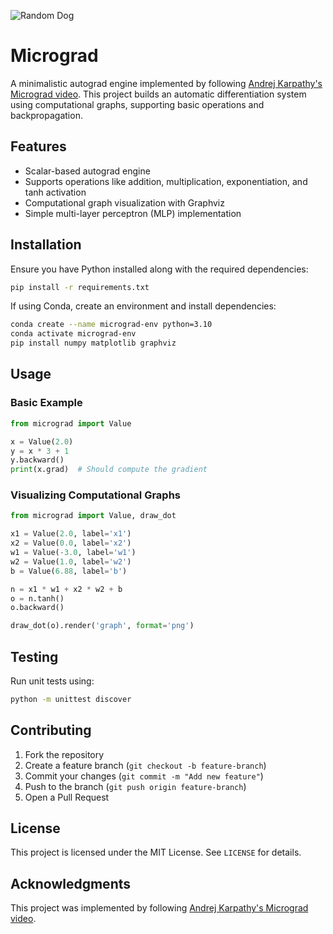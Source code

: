 ![Random Dog](https://placedog.net/500)

# Micrograd

A minimalistic autograd engine implemented by following [Andrej Karpathy's Micrograd video](https://www.youtube.com/watch?v=VMj-3S1tku0&t=1s). This project builds an automatic differentiation system using computational graphs, supporting basic operations and backpropagation.

## Features
- Scalar-based autograd engine
- Supports operations like addition, multiplication, exponentiation, and tanh activation
- Computational graph visualization with Graphviz
- Simple multi-layer perceptron (MLP) implementation

## Installation
Ensure you have Python installed along with the required dependencies:

```bash
pip install -r requirements.txt
```

If using Conda, create an environment and install dependencies:

```bash
conda create --name micrograd-env python=3.10
conda activate micrograd-env
pip install numpy matplotlib graphviz
```

## Usage
### Basic Example
```python
from micrograd import Value

x = Value(2.0)
y = x * 3 + 1
y.backward()
print(x.grad)  # Should compute the gradient
```

### Visualizing Computational Graphs
```python
from micrograd import Value, draw_dot

x1 = Value(2.0, label='x1')
x2 = Value(0.0, label='x2')
w1 = Value(-3.0, label='w1')
w2 = Value(1.0, label='w2')
b = Value(6.88, label='b')

n = x1 * w1 + x2 * w2 + b
o = n.tanh()
o.backward()

draw_dot(o).render('graph', format='png')
```

## Testing
Run unit tests using:
```bash
python -m unittest discover
```

## Contributing
1. Fork the repository
2. Create a feature branch (`git checkout -b feature-branch`)
3. Commit your changes (`git commit -m "Add new feature"`)
4. Push to the branch (`git push origin feature-branch`)
5. Open a Pull Request

## License
This project is licensed under the MIT License. See `LICENSE` for details.

## Acknowledgments
This project was implemented by following [Andrej Karpathy's Micrograd video](https://www.youtube.com/watch?v=VMj-3S1tku0&t=1s).
